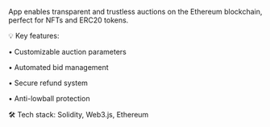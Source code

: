 App enables transparent and trustless auctions on the Ethereum blockchain, perfect for NFTs and ERC20 tokens.



💡 Key features:

 • Customizable auction parameters

 • Automated bid management

 • Secure refund system

 • Anti-lowball protection



🛠️ Tech stack: Solidity, Web3.js, Ethereum
